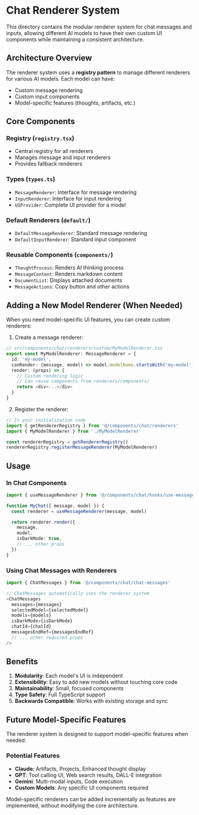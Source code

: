 # Chat Renderer System

This directory contains the modular renderer system for chat messages and inputs, allowing different AI models to have their own custom UI components while maintaining a consistent architecture.

## Architecture Overview

The renderer system uses a **registry pattern** to manage different renderers for various AI models. Each model can have:

- Custom message rendering
- Custom input components
- Model-specific features (thoughts, artifacts, etc.)

## Core Components

### Registry (`registry.tsx`)

- Central registry for all renderers
- Manages message and input renderers
- Provides fallback renderers

### Types (`types.ts`)

- `MessageRenderer`: Interface for message rendering
- `InputRenderer`: Interface for input rendering
- `UIProvider`: Complete UI provider for a model

### Default Renderers (`default/`)

- `DefaultMessageRenderer`: Standard message rendering
- `DefaultInputRenderer`: Standard input component

### Reusable Components (`components/`)

- `ThoughtProcess`: Renders AI thinking process
- `MessageContent`: Renders markdown content
- `DocumentList`: Displays attached documents
- `MessageActions`: Copy button and other actions

## Adding a New Model Renderer (When Needed)

When you need model-specific UI features, you can create custom renderers:

1. Create a message renderer:

```typescript
// src/components/chat/renderers/custom/MyModelRenderer.tsx
export const MyModelRenderer: MessageRenderer = {
  id: 'my-model',
  canRender: (message, model) => model.modelName.startsWith('my-model'),
  render: (props) => {
    // Custom rendering logic
    // Can reuse components from renderers/components/
    return <div>...</div>
  }
}
```

2. Register the renderer:

```typescript
// In your initialization code
import { getRendererRegistry } from '@/components/chat/renderers'
import { MyModelRenderer } from './MyModelRenderer'

const rendererRegistry = getRendererRegistry()
rendererRegistry.registerMessageRenderer(MyModelRenderer)
```

## Usage

### In Chat Components

```typescript
import { useMessageRenderer } from '@/components/chat/hooks/use-message-renderer'

function MyChat({ message, model }) {
  const renderer = useMessageRenderer(message, model)

  return renderer.render({
    message,
    model,
    isDarkMode: true,
    // ... other props
  })
}
```

### Using Chat Messages with Renderers

```typescript
import { ChatMessages } from '@/components/chat/chat-messages'

// ChatMessages automatically uses the renderer system
<ChatMessages
  messages={messages}
  selectedModel={selectedModel}
  models={models}
  isDarkMode={isDarkMode}
  chatId={chatId}
  messagesEndRef={messagesEndRef}
  // ... other required props
/>
```

## Benefits

1. **Modularity**: Each model's UI is independent
2. **Extensibility**: Easy to add new models without touching core code
3. **Maintainability**: Small, focused components
4. **Type Safety**: Full TypeScript support
5. **Backwards Compatible**: Works with existing storage and sync

## Future Model-Specific Features

The renderer system is designed to support model-specific features when needed:

### Potential Features

- **Claude**: Artifacts, Projects, Enhanced thought display
- **GPT**: Tool calling UI, Web search results, DALL-E integration
- **Gemini**: Multi-modal inputs, Code execution
- **Custom Models**: Any specific UI components required

Model-specific renderers can be added incrementally as features are implemented, without modifying the core architecture.

